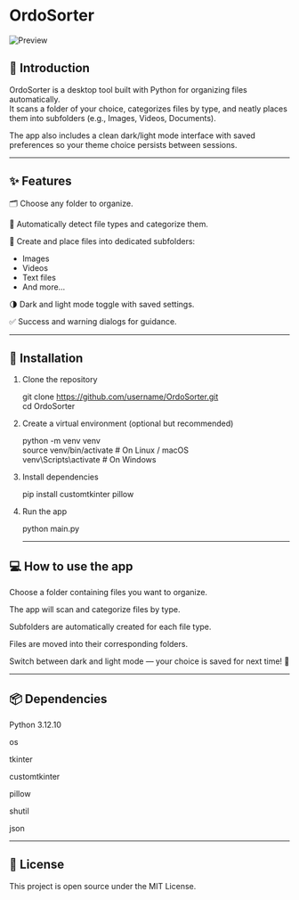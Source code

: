 # OrdoSorter

![Preview](https://github.com/user-attachments/assets/0c75de5a-a53f-4821-8376-d142ecb62d94)

## 📖 Introduction

OrdoSorter is a desktop tool built with Python for organizing files automatically.  
It scans a folder of your choice, categorizes files by type, and neatly places them into subfolders (e.g., Images, Videos, Documents).

The app also includes a clean dark/light mode interface with saved preferences so your theme choice persists between sessions.

---

## ✨ Features

🗂 Choose any folder to organize.

🔎 Automatically detect file types and categorize them.

📁 Create and place files into dedicated subfolders:

- Images
- Videos
- Text files
- And more…

🌗 Dark and light mode toggle with saved settings.

✅ Success and warning dialogs for guidance.

---

## 🚀 Installation

1. Clone the repository

   git clone https://github.com/username/OrdoSorter.git  
   cd OrdoSorter

2. Create a virtual environment (optional but recommended)

   python -m venv venv  
   source venv/bin/activate # On Linux / macOS  
   venv\Scripts\activate # On Windows

3. Install dependencies

   pip install customtkinter pillow

4. Run the app

   python main.py

   ***

## 💻 How to use the app

Choose a folder containing files you want to organize.

The app will scan and categorize files by type.

Subfolders are automatically created for each file type.

Files are moved into their corresponding folders.

Switch between dark and light mode — your choice is saved for next time! 🎉

---

## 📦 Dependencies

Python 3.12.10

os

tkinter

customtkinter

pillow

shutil

json

---

## 📝 License

This project is open source under the MIT License.
